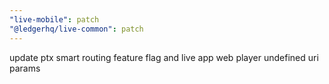 ```yaml
---
"live-mobile": patch
"@ledgerhq/live-common": patch
---
```


update ptx smart routing feature flag and live app web player undefined uri params
